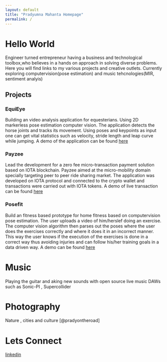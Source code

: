 ```yaml
---
layout: default
title: "Pradyumna Mahanta Homepage"
permalink: /
---
```


# **Hello World** 

Engineer turned entrepreneur having a business and technological toolbox,who believes in a hands on approach in solving diverse problems. Here you will find links to my various projects and creative outlets. Currently exploring computervision(pose estimation) and music tehcnologies(MIR, sentiment analyis)

## **Projects** 

### **EquiEye** 

Building an video analysis application for equesterians. Using 2D markerless pose estimation computer vision. The application detects the horse joints and tracks its movement. Using poses and keypoints as input one can get vital statistics such as velocity, stride length and leap curve while jumping. A demo of the application can be found [here](https://www.youtube.com/watch?v=CmkUQL8IEMc) 

### **Payzee** 

Lead the development for a zero fee micro-transaction payment solution based on IOTA blockchain. Payzee aimed at the micro-mobility domain specially targeting peer to peer ride sharing market. The application was developed on IOTA protocol and connected to the crypto wallet and transactions were carried out with IOTA tokens. A demo of live transaction can be found [here](https://www.youtube.com/watch?v=daJWRMCCjts) 



### **Posefit** 

Build an fitness based prototype for home fitness based on computervision pose estimation. The user uploads a video of him/herslef doing an exercise. The computer vision algorithm then parses out the poses where the user does the exercises correctly and where it does it in an incorrect manner. This way the user knows if the execution of the exercises is done in a correct way thus avoiding injuries and can follow his/her training goals in a data driven way.  A demo can be found [here]()


# **Music** 

Playing the guitar and  aking new sounds with open source live music DAWs such as Sonic-PI , Supercollider 

# **Photography** 

Nature , cities and culture [@pradyontheroad]

# **Lets Connect**
[linkedin](https://www.linkedin.com/in/pradyumna-mahanta-0ba09815/)
